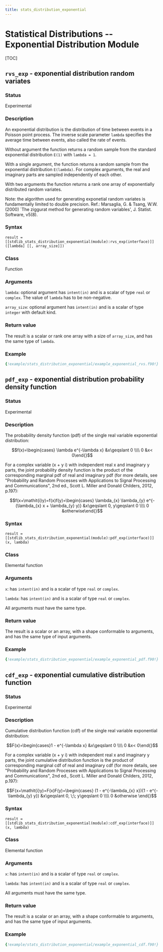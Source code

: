 ```yaml
---
title: stats_distribution_exponential
---
```


# Statistical Distributions -- Exponential Distribution Module

[TOC]

## `rvs_exp` - exponential distribution random variates

### Status

Experimental

### Description

An exponential distribution is the distribution of time between events in a Poisson point process. The inverse scale parameter `lambda` specifies the average time between events, also called the rate of events.

Without argument the function returns a random sample from the standard exponential distribution `E(1)` with `lambda = 1`.

With a single argument, the function returns a random sample from the exponential distribution `E(lambda)`.
For complex arguments, the real and imaginary parts are sampled independently of each other.

With two arguments the function returns a rank one array of exponentially distributed random variates.

Note: the algorithm used for generating exponetial random variates is fundamentally limited to double precision. Ref.: Marsaglia, G. & Tsang, W.W. (2000) `The ziggurat method for generating random variables', J. Statist. Software, v5(8).

### Syntax

`result = [[stdlib_stats_distribution_exponential(module):rvs_exp(interface)]]([lambda] [[, array_size]])`

### Class

Function

### Arguments

`lambda`: optional argument has `intent(in)` and is a scalar of type `real` or `complex`. The value of `lambda` has to be non-negative.

`array_size`: optional argument has `intent(in)` and is a scalar of type `integer` with default kind.

### Return value

The result is a scalar or rank one array with a size of `array_size`, and has the same type of `lambda`.

### Example

```fortran
{!example/stats_distribution_exponential/example_exponential_rvs.f90!}
```

## `pdf_exp` - exponential distribution probability density function

### Status

Experimental

### Description

The probability density function (pdf) of the single real variable exponential distribution:

$$f(x)=\begin{cases} \lambda e^{-\lambda x} &x\geqslant 0 \\\\ 0 &x< 0\end{}$$

For a complex variable (x + y i) with independent real x and imaginary y parts, the joint probability density function
is the product of the corresponding marginal pdf of real and imaginary pdf (for more details, see
"Probability and Random Processes with Applications to Signal Processing and Communications", 2nd ed., Scott L. Miller and Donald Childers, 2012, p.197):

$$f(x+\mathit{i}y)=f(x)f(y)=\begin{cases} \lambda_{x} \lambda_{y} e^{-(\lambda_{x} x + \lambda_{y} y)} &x\geqslant 0, y\geqslant 0 \\\\ 0 &otherwise\end{}$$

### Syntax

`result = [[stdlib_stats_distribution_exponential(module):pdf_exp(interface)]](x, lambda)`

### Class

Elemental function

### Arguments

`x`: has `intent(in)` and is a scalar of type `real` or `complex`.

`lambda`: has `intent(in)` and is a scalar of type `real` or `complex`.

All arguments must have the same type.

### Return value

The result is a scalar or an array, with a shape conformable to arguments, and has the same type of input arguments.

### Example

```fortran
{!example/stats_distribution_exponential/example_exponential_pdf.f90!}
```

## `cdf_exp` - exponential cumulative distribution function

### Status

Experimental

### Description

Cumulative distribution function (cdf) of the single real variable exponential distribution:

$$F(x)=\begin{cases}1 - e^{-\lambda x} &x\geqslant 0 \\\\ 0 &x< 0\end{}$$

For a complex variable (x + y i) with independent real x and imaginary y parts, the joint cumulative distribution
function is the product of corresponding marginal cdf of real and imaginary cdf (for more details, see
"Probability and Random Processes with Applications to Signal Processing and Communications", 2nd ed., Scott L. Miller and Donald Childers, 2012, p.197):

$$F(x+\mathit{i}y)=F(x)F(y)=\begin{cases} (1 - e^{-\lambda_{x} x})(1 - e^{-\lambda_{y} y}) &x\geqslant 0, \;\; y\geqslant 0 \\\\ 0 &otherwise \end{}$$

### Syntax

`result = [[stdlib_stats_distribution_exponential(module):cdf_exp(interface)]](x, lambda)`

### Class

Elemental function

### Arguments

`x`: has `intent(in)` and is a scalar of type `real` or `complex`.

`lambda`: has `intent(in)` and is a scalar of type `real` or `complex`.

All arguments must have the same type.

### Return value

The result is a scalar or an array, with a shape conformable to arguments, and has the same type of input arguments.

### Example

```fortran
{!example/stats_distribution_exponential/example_exponential_cdf.f90!}
```
